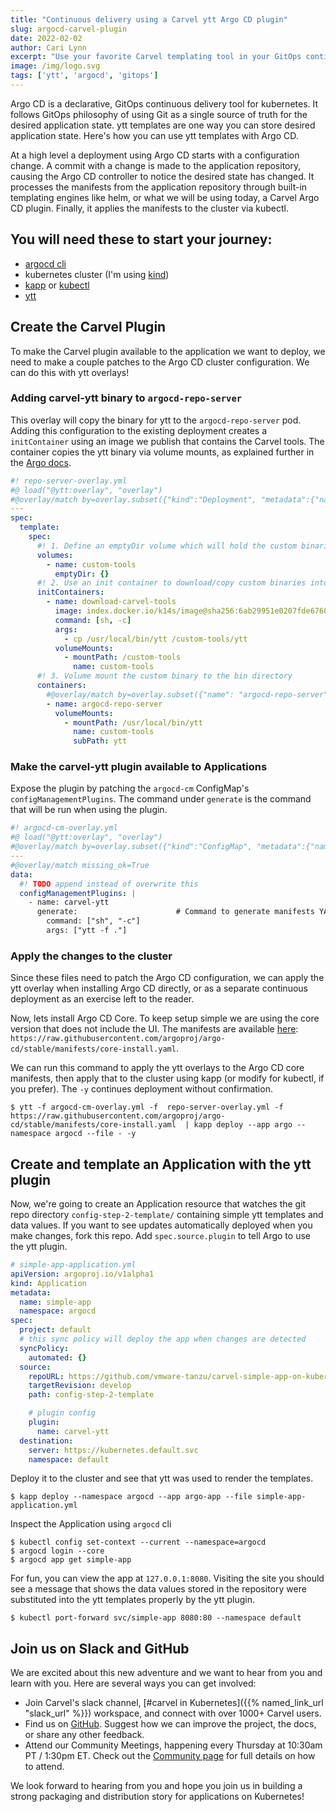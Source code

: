 ```yaml
---
title: "Continuous delivery using a Carvel ytt Argo CD plugin"
slug: argocd-carvel-plugin
date: 2022-02-02
author: Cari Lynn
excerpt: "Use your favorite Carvel templating tool in your GitOps continuous deployment using the Carvel ytt Argo CD plugin."
image: /img/logo.svg
tags: ['ytt', 'argocd', 'gitops']
---
```


Argo CD is a declarative, GitOps continuous delivery tool for kubernetes. It follows GitOps philosophy of using Git as a single source of truth for the desired application state. ytt templates are one way you can store desired application state. Here's how you can use ytt templates with Argo CD.

At a high level a deployment using Argo CD starts with a configuration change. A commit with a change is made to the application repository, causing the Argo CD controller to notice the desired state has changed. It processes the manifests from the application repository through built-in templating engines like helm, or what we will be using today, a Carvel Argo CD plugin. Finally, it applies the manifests to the cluster via kubectl.

## You will need these to start your journey:
- [argocd cli](https://argo-cd.readthedocs.io/en/stable/getting_started/#2-download-argo-cd-cli)
- kubernetes cluster (I'm using [kind](https://kind.sigs.k8s.io/docs/user/quick-start/#installing-with-a-package-manager))
- [kapp](https://github.com/vmware-tanzu/carvel-kapp) or [kubectl](https://kubernetes.io/docs/tasks/tools/#kubectl)
- [ytt](https://github.com/vmware-tanzu/carvel-ytt)

## Create the Carvel Plugin
To make the Carvel plugin available to the application we want to deploy, we need to make a couple patches to the Argo CD cluster configuration. We can do this with ytt overlays!

### Adding carvel-ytt binary to `argocd-repo-server`
This overlay will copy the binary for ytt to the `argocd-repo-server` pod. Adding this configuration to the existing deployment creates a `initContainer` using an image we publish that contains the Carvel tools. The container copies the ytt binary via volume mounts, as explained further in the [Argo docs](https://argo-cd.readthedocs.io/en/stable/operator-manual/custom_tools/#adding-tools-via-volume-mounts).

```yaml
#! repo-server-overlay.yml
#@ load("@ytt:overlay", "overlay")
#@overlay/match by=overlay.subset({"kind":"Deployment", "metadata":{"name":"argocd-repo-server"}}), expects=1
---
spec:
  template:
    spec:
      #! 1. Define an emptyDir volume which will hold the custom binaries
      volumes:
        - name: custom-tools
          emptyDir: {}
      #! 2. Use an init container to download/copy custom binaries into the emptyDir
      initContainers:
        - name: download-carvel-tools
          image: index.docker.io/k14s/image@sha256:6ab29951e0207fde6760f6db227f218f20e875f45b22e8ca0ee06c0c8cab32cd
          command: [sh, -c]
          args:
            - cp /usr/local/bin/ytt /custom-tools/ytt
          volumeMounts:
            - mountPath: /custom-tools
              name: custom-tools
      #! 3. Volume mount the custom binary to the bin directory
      containers:
        #@overlay/match by=overlay.subset({"name": "argocd-repo-server"}), expects=1
        - name: argocd-repo-server
          volumeMounts:
            - mountPath: /usr/local/bin/ytt
              name: custom-tools
              subPath: ytt
```

### Make the carvel-ytt plugin available to Applications 
Expose the plugin by patching the `argocd-cm` ConfigMap's `configManagementPlugins`. The command under `generate` is the command that will be run when using the plugin. 

```yaml
#! argocd-cm-overlay.yml
#@ load("@ytt:overlay", "overlay")
#@overlay/match by=overlay.subset({"kind":"ConfigMap", "metadata":{"name":"argocd-cm"}})
---
#@overlay/match missing_ok=True
data:
  #! TODO append instead of overwrite this
  configManagementPlugins: |
    - name: carvel-ytt
      generate:                      # Command to generate manifests YAML
        command: ["sh", "-c"]
        args: ["ytt -f ."]
```

### Apply the changes to the cluster
Since these files need to patch the Argo CD configuration, we can apply the ytt overlay when installing Argo CD directly, or as a separate continuous deployment as an exercise left to the reader.

Now, lets install Argo CD Core. To keep setup simple we are using the core version that does not include the UI. The manifests are available [here](https://argo-cd.readthedocs.io/en/stable/getting_started/#1-install-argo-cd): `https://raw.githubusercontent.com/argoproj/argo-cd/stable/manifests/core-install.yaml`. 

We can run this command to apply the ytt overlays to the Argo CD core manifests, then apply that to the cluster using kapp (or modify for kubectl, if you prefer). The `-y` continues deployment without confirmation. 

```shell
$ ytt -f argocd-cm-overlay.yml -f  repo-server-overlay.yml -f https://raw.githubusercontent.com/argoproj/argo-cd/stable/manifests/core-install.yaml  | kapp deploy --app argo --namespace argocd --file - -y
```

## Create and template an Application with the ytt plugin
Now, we're going to create an Application resource that watches the git repo directory `config-step-2-template/` containing simple ytt templates and data values. If you want to see updates automatically deployed when you make changes, fork this repo. Add `spec.source.plugin` to tell Argo to use the ytt plugin. 

```yaml
# simple-app-application.yml
apiVersion: argoproj.io/v1alpha1
kind: Application
metadata:
  name: simple-app
  namespace: argocd
spec:
  project: default
  # this sync policy will deploy the app when changes are detected
  syncPolicy:
    automated: {}
  source:
    repoURL: https://github.com/vmware-tanzu/carvel-simple-app-on-kubernetes.git
    targetRevision: develop
    path: config-step-2-template

    # plugin config
    plugin:
      name: carvel-ytt
  destination:
    server: https://kubernetes.default.svc
    namespace: default
```
Deploy it to the cluster and see that ytt was used to render the templates. 
```shell
$ kapp deploy --namespace argocd --app argo-app --file simple-app-application.yml
```
Inspect the Application using `argocd` cli
```shell
$ kubectl config set-context --current --namespace=argocd
$ argocd login --core
$ argocd app get simple-app
```
For fun, you can view the app at `127.0.0.1:8080`. Visiting the site you should see a message that shows the data values stored in the repository were substituted into the ytt templates properly by the ytt plugin.
```shell
$ kubectl port-forward svc/simple-app 8080:80 --namespace default
```

## Join us on Slack and GitHub

We are excited about this new adventure and we want to hear from you and learn with you. Here are several ways you can get involved:

* Join Carvel's slack channel, [#carvel in Kubernetes]({{% named_link_url "slack_url" %}}) workspace, and connect with over 1000+ Carvel users.
* Find us on [GitHub](https://github.com/vmware-tanzu/carvel). Suggest how we can improve the project, the docs, or share any other feedback.
* Attend our Community Meetings, happening every Thursday at 10:30am PT / 1:30pm ET. Check out the [Community page](/community/) for full details on how to attend.

We look forward to hearing from you and hope you join us in building a strong packaging and distribution story for applications on Kubernetes!
